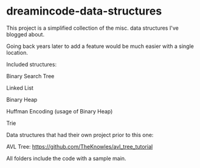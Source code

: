 # dreamincode-data-structures

This project is a simplified collection of the misc. data structures I've blogged about.

Going back years later to add a feature would be much easier with a single location.


Included structures:

Binary Search Tree

Linked List

Binary Heap

Huffman Encoding (usage of Binary Heap)

Trie

Data structures that had their own project prior to this one:

AVL Tree: https://github.com/TheKnowles/avl_tree_tutorial


All folders include the code with a sample main. 
